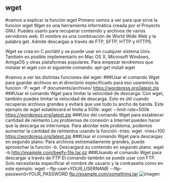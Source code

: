 ## wget
#vamos a explicar la función wget
Primero vamos a ver para que sirve la funcion wget
Wget es una herramienta informática creada por el Proyecto GNU. Puedes usarlo para recuperar contenido y archivos de varios servidores web. El nombre es una combinación de World Wide Web y la palabra get. Admite descargas a través de FTP, SFTP, HTTP y HTTPS.

Wget se crea en C portátil y se puede usar en cualquier sistema Unix. También es posible implementarlo en Mac OS X, Microsoft Windows, AmigaOS y otras plataformas populares.
Para empezar tendremos que instalar el wget con el siguiente comando:
apt-get install wget

#vamos a ver las distintas funciones del wget:
###Usar el comando Wget para guardar archivos en el directorio especificado
para eso usaremos la funcion -P:
wget -P documents/archives/ https://wordpress.org/latest.zip
###Usar el comando Wget para limitar la velocidad de descarga:
Con wget, también puedes limitar la velocidad de descarga. Esto es útil cuando recuperas archivos grandes y evitará que use todo tu ancho de banda. Este ejemplo de wget establecerá el límite a 500k:
wget --limit-rate=500k https://wordpress.org/latest.zip
###Uso del comando Wget para establecer cantidad de reintento
Los problemas de conexión a Internet pueden hacer que la descarga se interrumpa. Para abordar este problema, podemos aumentar la cantidad de reintentos usando la función -tries:
wget -tries=100 https://wordpress.org/latest.zip
###Usar el comando Wget para descargas en segundo plano:
Para archivos extremadamente grandes, puede aprovechar la función -b. Descargará su contenido en segundo plano.
wget -b http://example.com/beefy-file.tar.gz
###Usando el comando Wget para descargar a través de FTP
El comando también se puede usar con FTP. Solo necesitarás especificar el nombre de usuario y la contraseña como en este ejemplo:
wget --ftp-user=YOUR_USERNAME --ftp-password=YOUR_PASSWORD ftp://example.com/something.tar
![imagen](C:\Users\juans\OneDrive\Escritoriogracias-por-su-atencion-9.jpg)
